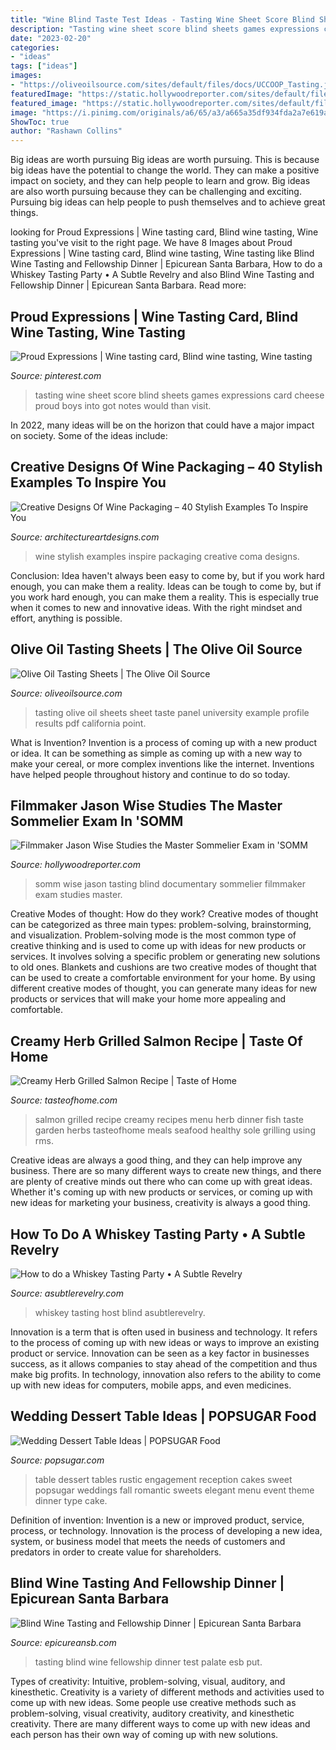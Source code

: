 ```yaml
---
title: "Wine Blind Taste Test Ideas - Tasting Wine Sheet Score Blind Sheets Games Expressions Card Cheese Proud Boys Into Got Notes Would Than Visit"
description: "Tasting wine sheet score blind sheets games expressions card cheese proud boys into got notes would than visit"
date: "2023-02-20"
categories:
- "ideas"
tags: ["ideas"]
images:
- "https://oliveoilsource.com/sites/default/files/docs/UCCOOP_Tasting.jpg"
featuredImage: "https://static.hollywoodreporter.com/sites/default/files/2012/08/blind_tasting_somm_a_l.jpg"
featured_image: "https://static.hollywoodreporter.com/sites/default/files/2012/08/blind_tasting_somm_a_l.jpg"
image: "https://i.pinimg.com/originals/a6/65/a3/a665a35df934fda2a7e619a67e84cd07.png"
ShowToc: true
author: "Rashawn Collins"
---
```



Big ideas are worth pursuing
Big ideas are worth pursuing. This is because big ideas have the potential to change the world. They can make a positive impact on society, and they can help people to learn and grow. Big ideas are also worth pursuing because they can be challenging and exciting. Pursuing big ideas can help people to push themselves and to achieve great things.

	

		
looking for Proud Expressions | Wine tasting card, Blind wine tasting, Wine tasting you've visit to the right page. We have 8 Images about Proud Expressions | Wine tasting card, Blind wine tasting, Wine tasting like Blind Wine Tasting and Fellowship Dinner | Epicurean Santa Barbara, How to do a Whiskey Tasting Party • A Subtle Revelry and also Blind Wine Tasting and Fellowship Dinner | Epicurean Santa Barbara. Read more:
		
    
## Proud Expressions | Wine Tasting Card, Blind Wine Tasting, Wine Tasting

<img loading=lazy src="https://i.pinimg.com/originals/a6/65/a3/a665a35df934fda2a7e619a67e84cd07.png" onerror="this.onerror=null;this.src='https://tse1.mm.bing.net/th?id=OIP.W_T5Abg7FN5hmkXj_Jr1KwHaFX&amp;pid=15.1';" alt="Proud Expressions | Wine tasting card, Blind wine tasting, Wine tasting">

_Source: pinterest.com_

>tasting wine sheet score blind sheets games expressions card cheese proud boys into got notes would than visit. 

	

In 2022, many ideas will be on the horizon that could have a major impact on society. Some of the ideas include: 

    
## Creative Designs Of Wine Packaging – 40 Stylish Examples To Inspire You

<img loading=lazy src="https://www.architectureartdesigns.com/wp-content/uploads/2013/02/Coma.jpg" onerror="this.onerror=null;this.src='https://tse4.mm.bing.net/th?id=OIP.3Jn6-bjNkHkqY9XXAUWB3AHaIm&amp;pid=15.1';" alt="Creative Designs Of Wine Packaging – 40 Stylish Examples To Inspire You">

_Source: architectureartdesigns.com_

>wine stylish examples inspire packaging creative coma designs. 

	

Conclusion: Idea haven't always been easy to come by, but if you work hard enough, you can make them a reality.
Ideas can be tough to come by, but if you work hard enough, you can make them a reality. This is especially true when it comes to new and innovative ideas. With the right mindset and effort, anything is possible.

    
## Olive Oil Tasting Sheets | The Olive Oil Source

<img loading=lazy src="https://oliveoilsource.com/sites/default/files/docs/UCCOOP_Tasting.jpg" onerror="this.onerror=null;this.src='https://tse2.mm.bing.net/th?id=OIP.naLQqAPUhg4SecAqV0ISvwHaKT&amp;pid=15.1';" alt="Olive Oil Tasting Sheets | The Olive Oil Source">

_Source: oliveoilsource.com_

>tasting olive oil sheets sheet taste panel university example profile results pdf california point. 

	

What is Invention?
Invention is a process of coming up with a new product or idea. It can be something as simple as coming up with a new way to make your cereal, or more complex inventions like the internet. Inventions have helped people throughout history and continue to do so today.

    
## Filmmaker Jason Wise Studies The Master Sommelier Exam In &#039;SOMM

<img loading=lazy src="https://static.hollywoodreporter.com/sites/default/files/2012/08/blind_tasting_somm_a_l.jpg" onerror="this.onerror=null;this.src='https://tse3.mm.bing.net/th?id=OIP.icf9vnAhIQZqfDdmeP9FFQHaEK&amp;pid=15.1';" alt="Filmmaker Jason Wise Studies the Master Sommelier Exam in &#039;SOMM">

_Source: hollywoodreporter.com_

>somm wise jason tasting blind documentary sommelier filmmaker exam studies master. 

	

Creative Modes of thought: How do they work?
Creative modes of thought can be categorized as three main types: problem-solving, brainstorming, and visualization. Problem-solving mode is the most common type of creative thinking and is used to come up with ideas for new products or services. It involves solving a specific problem or generating new solutions to old ones.
Blankets and cushions are two creative modes of thought that can be used to create a comfortable environment for your home. By using different creative modes of thought, you can generate many ideas for new products or services that will make your home more appealing and comfortable.

    
## Creamy Herb Grilled Salmon Recipe | Taste Of Home

<img loading=lazy src="https://www.tasteofhome.com/wp-content/uploads/2017/10/Creamy-Herb-Grilled-Salmon_exps136705_SD2847494D02_14_7bC_RMS.jpg" onerror="this.onerror=null;this.src='https://tse4.mm.bing.net/th?id=OIP.-rcSygT8uT5JksmB7ee9hQHaHa&amp;pid=15.1';" alt="Creamy Herb Grilled Salmon Recipe | Taste of Home">

_Source: tasteofhome.com_

>salmon grilled recipe creamy recipes menu herb dinner fish taste garden herbs tasteofhome meals seafood healthy sole grilling using rms. 

	

Creative ideas are always a good thing, and they can help improve any business. There are so many different ways to create new things, and there are plenty of creative minds out there who can come up with great ideas. Whether it's coming up with new products or services, or coming up with new ideas for marketing your business, creativity is always a good thing.

    
## How To Do A Whiskey Tasting Party • A Subtle Revelry

<img loading=lazy src="https://asubtlerevelry.com/wp-content/uploads/2017/04/whiskey-tasting.jpg" onerror="this.onerror=null;this.src='https://tse3.mm.bing.net/th?id=OIP.Eowf25uUjLb7VTL-a5J9HQHaLH&amp;pid=15.1';" alt="How to do a Whiskey Tasting Party • A Subtle Revelry">

_Source: asubtlerevelry.com_

>whiskey tasting host blind asubtlerevelry. 

	

Innovation is a term that is often used in business and technology. It refers to the process of coming up with new ideas or ways to improve an existing product or service. Innovation can be seen as a key factor in businesses success, as it allows companies to stay ahead of the competition and thus make big profits. In technology, innovation also refers to the ability to come up with new ideas for computers, mobile apps, and even medicines.

    
## Wedding Dessert Table Ideas | POPSUGAR Food

<img loading=lazy src="http://media4.onsugar.com/files/2013/05/08/913/n/1922195/bc83a31b268b9408_wedding-dessert-tables-.xxxlarge/i/Wedding-Dessert-Table-Ideas.jpg" onerror="this.onerror=null;this.src='https://tse4.mm.bing.net/th?id=OIP.atbT8sfq6qNoKvn2F9lQ3QHaHa&amp;pid=15.1';" alt="Wedding Dessert Table Ideas | POPSUGAR Food">

_Source: popsugar.com_

>table dessert tables rustic engagement reception cakes sweet popsugar weddings fall romantic sweets elegant menu event theme dinner type cake. 

	

Definition of invention:
Invention is a new or improved product, service, process, or technology. Innovation is the process of developing a new idea, system, or business model that meets the needs of customers and predators in order to create value for shareholders.

    
## Blind Wine Tasting And Fellowship Dinner | Epicurean Santa Barbara

<img loading=lazy src="https://epicureansb.com/wp-content/uploads/2018/11/tasting-mobile-banner-640x321.jpg" onerror="this.onerror=null;this.src='https://tse2.mm.bing.net/th?id=OIP.PTPfxPiUhgkQRfZtHBFOygHaDt&amp;pid=15.1';" alt="Blind Wine Tasting and Fellowship Dinner | Epicurean Santa Barbara">

_Source: epicureansb.com_

>tasting blind wine fellowship dinner test palate esb put. 

	

Types of creativity: Intuitive, problem-solving, visual, auditory, and kinesthetic.
Creativity is a variety of different methods and activities used to come up with new ideas. Some people use creative methods such as problem-solving, visual creativity, auditory creativity, and kinesthetic creativity. There are many different ways to come up with new ideas and each person has their own way of coming up with new solutions.

